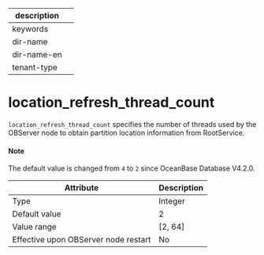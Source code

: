 |description||
|---|---|
|keywords||
|dir-name||
|dir-name-en||
|tenant-type||

# location_refresh_thread_count

`location_refresh_thread_count` specifies the number of threads used by the OBServer node to obtain partition location information from RootService.

<main id="notice" type='explain'>
  <h4>Note</h4>
  <p>The default value is changed from <code>4</code> to <code>2</code> since OceanBase Database V4.2.0. </p>
</main>

| **Attribute** | **Description** |
|------------------|-----------|
| Type | Integer |
| Default value | 2 |
| Value range | \[2, 64\] |
| Effective upon OBServer node restart | No |
